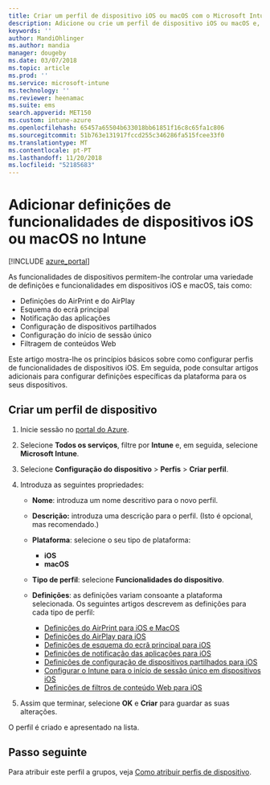 ```yaml
---
title: Criar um perfil de dispositivo iOS ou macOS com o Microsoft Intune – Azure | Microsoft Docs
description: Adicione ou crie um perfil de dispositivo iOS ou macOS e, em seguida, configure as definições do AirPrint, AirPlay, esquema do ecrã principal, notificação das aplicações, dispositivos partilhados, início de sessão único e definições de filtros de conteúdo Web no Microsoft Intune.
keywords: ''
author: MandiOhlinger
ms.author: mandia
manager: dougeby
ms.date: 03/07/2018
ms.topic: article
ms.prod: ''
ms.service: microsoft-intune
ms.technology: ''
ms.reviewer: heenamac
ms.suite: ems
search.appverid: MET150
ms.custom: intune-azure
ms.openlocfilehash: 65457a65504b633018bb61851f16c8c65fa1c806
ms.sourcegitcommit: 51b763e131917fccd255c346286fa515fcee33f0
ms.translationtype: MT
ms.contentlocale: pt-PT
ms.lasthandoff: 11/20/2018
ms.locfileid: "52185683"
---
```

# <a name="add-ios-or-macos-device-feature-settings-in-intune"></a>Adicionar definições de funcionalidades de dispositivos iOS ou macOS no Intune

[!INCLUDE [azure_portal](./includes/azure_portal.md)]

As funcionalidades de dispositivos permitem-lhe controlar uma variedade de definições e funcionalidades em dispositivos iOS e macOS, tais como:

- Definições do AirPrint e do AirPlay
- Esquema do ecrã principal
- Notificação das aplicações
- Configuração de dispositivos partilhados
- Configuração do início de sessão único
- Filtragem de conteúdos Web

Este artigo mostra-lhe os princípios básicos sobre como configurar perfis de funcionalidades de dispositivos iOS. Em seguida, pode consultar artigos adicionais para configurar definições específicas da plataforma para os seus dispositivos.

## <a name="create-a-device-profile"></a>Criar um perfil de dispositivo

1. Inicie sessão no [portal do Azure](https://portal.azure.com).
2. Selecione **Todos os serviços**, filtre por **Intune** e, em seguida, selecione **Microsoft Intune**.
3. Selecione **Configuração do dispositivo** > **Perfis** > **Criar perfil**.
4. Introduza as seguintes propriedades:

   - **Nome**: introduza um nome descritivo para o novo perfil.
   - **Descrição:** introduza uma descrição para o perfil. (Isto é opcional, mas recomendado.)
   - **Plataforma**: selecione o seu tipo de plataforma:
     - **iOS**
     - **macOS**
   - **Tipo de perfil**: selecione **Funcionalidades do dispositivo**.
   - **Definições**: as definições variam consoante a plataforma selecionada. Os seguintes artigos descrevem as definições para cada tipo de perfil:

     - [Definições do AirPrint para iOS e MacOS](air-print-settings-ios-macos.md)
     - [Definições do AirPlay para iOS](airplay-settings-ios.md)
     - [Definições de esquema do ecrã principal para iOS](home-screen-settings-ios.md)
     - [Definições de notificação das aplicações para iOS](app-notification-settings-ios.md)
     - [Definições de configuração de dispositivos partilhados para iOS](shared-device-settings-ios.md)
     - [Configurar o Intune para o início de sessão único em dispositivos iOS](sso-ios.md)
     - [Definições de filtros de conteúdo Web para iOS](web-content-filter-settings-ios.md)

5. Assim que terminar, selecione **OK** e **Criar** para guardar as suas alterações.

O perfil é criado e apresentado na lista.

## <a name="next-step"></a>Passo seguinte

Para atribuir este perfil a grupos, veja [Como atribuir perfis de dispositivo](device-profile-assign.md).